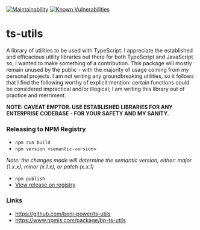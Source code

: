 [![Maintainability](https://api.codeclimate.com/v1/badges/0ca7640d58873389be60/maintainability)](https://codeclimate.com/github/benj-power/ts-utils/maintainability)
[![Known Vulnerabilities](https://snyk.io/test/github/{username}/{repo}/badge.svg)](https://snyk.io/test/github/benj-power/ts-utils)

# ts-utils
A library of utilities to be used with TypeScript. I appreciate the established and efficacious utility
libraries out there for both TypeScript and JavaScript so, I wanted to make something of a contribution. 
This package will mostly remain unused by the public - with the majority of usage coming from my
personal projects. I am not writing any groundbreaking utilities, so it follows that I find the
following worthy of explicit mention: certain functions could be considered impractical and/or
illogical; I am writing this library out of practice and merriment.
 
**NOTE: CAVEAT EMPTOR. USE ESTABLISHED LIBRARIES FOR ANY ENTERPRISE CODEBASE - FOR YOUR SAFETY AND MY
SANITY.**    

### Releasing to NPM Registry
- `npm run build`
- `npm version <semantic-version>`

_Note: the changes made will determine the semantic version, either: major (1.x.x), minor (x.1.x), or
patch (x.x.1)_
- `npm publish`
- [View release on registry](https://www.npmjs.com/package/bp-ts-utils?activeTab=versions)

### Links
- https://github.com/benj-power/ts-utils
- https://www.npmjs.com/package/bp-ts-utils

